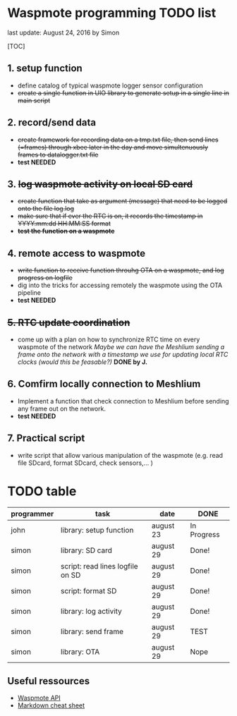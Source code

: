 # Waspmote programming TODO list
last update: August 24, 2016 by Simon

[TOC]

## 1. setup function
- define catalog of typical waspmote logger sensor configuration
- ~~create a single function in UIO library to generate setup in a single line in main script~~

## 2. record/send data
- ~~create framework for recording data on a tmp.txt file, then send lines (=frames) through xbee later in the day and move simultenuously frames to datalogger.txt file~~
- **test NEEDED**

## 3. ~~log waspmote activity on local SD card~~
- ~~create function that take as argument (message) that need to be logged onto the file log.log~~
- ~~make sure that if ever the RTC is on, it records the timestamp in YYYY:mm:dd HH:MM:SS format~~
- ~~**test the function on a waspmote**~~

## 4. remote access to waspmote
- ~~write function to receive function throuhg OTA on a waspmote, and log progress on logfile~~
- dig into the tricks for accessing remotely the waspmote using the OTA pipeline
- **test NEEDED**

## ~~5. RTC update coordination~~
- come up with a plan on how to synchronize RTC time on every waspmote of the network
_Maybe we can have the Meshlium sending a frame onto the network with a timestamp we use for updating local RTC clocks (would this be feasable?)_
**DONE by J.**

## 6. Comfirm locally connection to Meshlium
- Implement a function that check connection to Meshlium before sending any frame out on the network.
- **test NEEDED**

## 7. Practical script

- write script that allow various manipulation of the waspmote (e.g. read file SDcard, format SDcard, check sensors,... )








# TODO table
| programmer | task | date | DONE |
|--------|--------|--------|--------|
|      john  |   library: setup function     | august 23 |In Progress|
|      simon  |   library: SD card      | august 29 |Done! |
|      simon  |   script: read lines logfile on SD      | august 29 |Done! |
|      simon  |   script: format SD      | august 29 |Done! |
|      simon  |   library: log activity     | august 29 | Done! |
|      simon  |   library: send frame     | august 29 | TEST |
|      simon  |   library: OTA      | august 29 | Nope |


## Useful ressources
- [Waspmote API](https://www.libelium.com/api/waspmote/)
- [Markdown cheat sheet](https://github.com/adam-p/markdown-here/wiki/Markdown-Cheatsheet)


